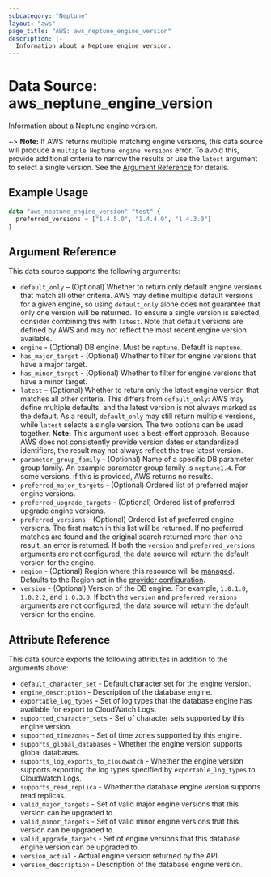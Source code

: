 ```yaml
---
subcategory: "Neptune"
layout: "aws"
page_title: "AWS: aws_neptune_engine_version"
description: |-
  Information about a Neptune engine version.
---
```


# Data Source: aws_neptune_engine_version

Information about a Neptune engine version.

~> **Note:** If AWS returns multiple matching engine versions, this data source will produce a `multiple Neptune engine versions` error. To avoid this, provide additional criteria to narrow the results or use the `latest` argument to select a single version. See the [Argument Reference](#argument-reference) for details.

## Example Usage

```terraform
data "aws_neptune_engine_version" "test" {
  preferred_versions = ["1.4.5.0", "1.4.4.0", "1.4.3.0"]
}
```

## Argument Reference

This data source supports the following arguments:

* `default_only` – (Optional) Whether to return only default engine versions that match all other criteria. AWS may define multiple default versions for a given engine, so using `default_only` alone does not guarantee that only one version will be returned. To ensure a single version is selected, consider combining this with `latest`. Note that default versions are defined by AWS and may not reflect the most recent engine version available.
* `engine` - (Optional) DB engine. Must be `neptune`. Default is `neptune`.
* `has_major_target` - (Optional) Whether to filter for engine versions that have a major target.
* `has_minor_target` - (Optional) Whether to filter for engine versions that have a minor target.
* `latest` – (Optional) Whether to return only the latest engine version that matches all other criteria. This differs from `default_only`: AWS may define multiple defaults, and the latest version is not always marked as the default. As a result, `default_only` may still return multiple versions, while `latest` selects a single version. The two options can be used together. **Note:** This argument uses a best-effort approach. Because AWS does not consistently provide version dates or standardized identifiers, the result may not always reflect the true latest version.
* `parameter_group_family` - (Optional) Name of a specific DB parameter group family. An example parameter group family is `neptune1.4`. For some versions, if this is provided, AWS returns no results.
* `preferred_major_targets` - (Optional) Ordered list of preferred major engine versions.
* `preferred_upgrade_targets` - (Optional) Ordered list of preferred upgrade engine versions.
* `preferred_versions` - (Optional) Ordered list of preferred engine versions. The first match in this list will be returned. If no preferred matches are found and the original search returned more than one result, an error is returned. If both the `version` and `preferred_versions` arguments are not configured, the data source will return the default version for the engine.
* `region` - (Optional) Region where this resource will be [managed](https://docs.aws.amazon.com/general/latest/gr/rande.html#regional-endpoints). Defaults to the Region set in the [provider configuration](https://registry.terraform.io/providers/hashicorp/aws/latest/docs#aws-configuration-reference).
* `version` - (Optional) Version of the DB engine. For example, `1.0.1.0`, `1.0.2.2`, and `1.0.3.0`. If both the `version` and `preferred_versions` arguments are not configured, the data source will return the default version for the engine.

## Attribute Reference

This data source exports the following attributes in addition to the arguments above:

* `default_character_set` - Default character set for the engine version.
* `engine_description` - Description of the database engine.
* `exportable_log_types` - Set of log types that the database engine has available for export to CloudWatch Logs.
* `supported_character_sets` - Set of character sets supported by this engine version.
* `supported_timezones` - Set of time zones supported by this engine.
* `supports_global_databases` - Whether the engine version supports global databases.
* `supports_log_exports_to_cloudwatch` - Whether the engine version supports exporting the log types specified by `exportable_log_types` to CloudWatch Logs.
* `supports_read_replica` - Whether the database engine version supports read replicas.
* `valid_major_targets` - Set of valid major engine versions that this version can be upgraded to.
* `valid_minor_targets` - Set of valid minor engine versions that this version can be upgraded to.
* `valid_upgrade_targets` - Set of engine versions that this database engine version can be upgraded to.
* `version_actual` - Actual engine version returned by the API.
* `version_description` - Description of the database engine version.

